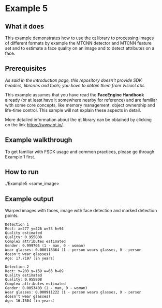 # Example 5
## What it does
This example demonstrates how to use the qt library to processing images of different
formats by example the MTCNN detector and MTCNN feature set and to estimate a face quality
on an image and to detect attributes on a face.

## Prerequisites
*As said in the introduction page, this repository doesn't provide SDK headers, libraries and tools;
you have to obtain them from VisionLabs.*

This example assumes that you have read the **FaceEngine Handbook** already
(or at least have it somewhere nearby for reference) and are familiar with some core concepts,
like memory management, object ownership and life-time control. This sample will not explain
these aspects in detail.

More detailed information about the qt library can be obtained by clicking on the link https://www.qt.io/.

## Example walkthrough
To get familiar with FSDK usage and common practices, please go through Example 1 first.

## How to run
./Example5 <some_image>

## Example output
Warped images with faces, image with face detection and marked detection points.
```
Detection 1
Rect: x=277 y=426 w=73 h=94
Quality estimated
Quality: 0.955808
Complex attributes estimated
Gender: 0.999705 (1 - man, 0 - woman)
Wear glasses: 0.000118364 (1 - person wears glasses, 0 - person doesn't wear glasses)
Age: 17.7197 (in years)

Detection 2
Rect: x=203 y=159 w=63 h=89
Quality estimated
Quality: 0.955808
Complex attributes estimated
Gender: 0.0053403 (1 - man, 0 - woman)
Wear glasses: 0.000911222 (1 - person wears glasses, 0 - person doesn't wear glasses)
Age: 16.1504 (in years)
```
